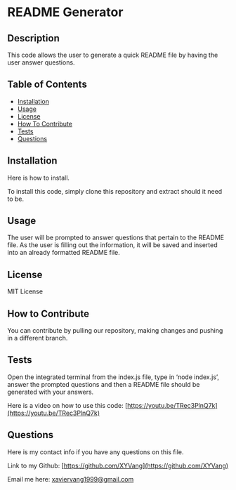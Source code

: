 # README Generator

## Description

This code allows the user to generate a quick README file by having the user answer questions.

## Table of Contents

- [Installation](#installation)
- [Usage](#usage)
- [License](#license)
- [How To Contribute](#how-to-contribute)
- [Tests](#tests)
- [Questions](#questions)

## Installation

Here is how to install.

To install this code, simply clone this repository and extract should it need to be.

## Usage

The user will be prompted to answer questions that pertain to the README file. As the user is filling out the information, it will be saved and inserted into an already formatted README file.

## License

MIT License

## How to Contribute

You can contribute by pulling our repository, making changes and pushing in a different branch.

## Tests

Open the integrated terminal from the index.js file, type in ‘node index.js’, answer the prompted questions and then a README file should be generated with your answers.

Here is a video on how to use this code: [https://youtu.be/TRec3PlnQ7k](https://youtu.be/TRec3PlnQ7k)

## Questions

Here is my contact info if you have any questions on this file.

Link to my Github: [https://github.com/XYVang](https://github.com/XYVang)

Email me here: xaviervang1999@gmail.com